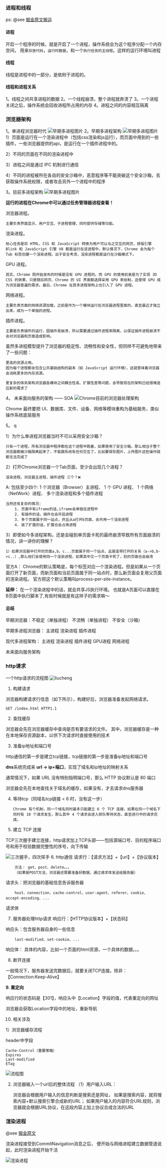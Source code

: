 ### 进程和线程
ps: @see [掘金原文搬运](https://juejin.im/post/5f007d32f265da22b64936bf#heading-8s)
#### 进程 

开启一个程序的时候，就是开启了一个进程，操作系统会为这个程序分配一个内存空间，
用来`存放代码`，`运行时数据`，和一个`执行任务的主线程`。这样的运行环境叫进程

#### 线程

线程是进程中的一部分，是依附于进程的。

#### 线程和进程关系
1。线程之间共享进程的数据
2。一个线程崩溃，整个进程就奔溃了
3。一个进程关闭之后，操作系统会回收进程所占用的内存
4。进程之间的内容相互隔离


### 浏览器架构
1。单进程浏览器时代
![早期多进程图片](./img/single-process.png)
2。早期多进程架构
![早期多进程图片](./img/early-multiprocess.png)
1）页面是运行在一个渲染进程中（包括css渲染和js运行），而页面中用到的一些插件，一些浏览器提供的api，是运行在一个插件进程中的。

2）不同的页面在不同的渲染进程中

3）进程之间是通过 IPC 机制进行通信

4）不同的进程被所在各自的安全沙箱中，恶意程序等不能突破这个安全沙箱，去获取操作系统权限，或者攻击另外一个进程中的程序

3。目前多进程架构
![早期多进程图片](./img/cur-multiprocess.png)

**运行的进程在Chrome中可以通过任务管理器进程查看！**

浏览器进程。
    
    主要负责界面显示、用户交互、子进程管理，同时提供存储等功能。
渲染进程。
    
    核心任务是将 HTML、CSS 和 JavaScript 转换为用户可以与之交互的网页，排版引擎 Blink 和 JavaScript 引擎 V8 都是运行在该进程中，默认情况下，Chrome 会为每个 Tab 标签创建一个渲染进程。出于安全考虑，渲染进程都是运行在沙箱模式下。
GPU 进程。
    
    其实，Chrome 刚开始发布的时候是没有 GPU 进程的。而 GPU 的使用初衷是为了实现 3D CSS 的效果，只是随后网页、Chrome 的 UI 界面都选择采用 GPU 来绘制，这使得 GPU 成为浏览器普遍的需求。最后，Chrome 在其多进程架构上也引入了 GPU 进程。
网络进程。
    
    主要负责页面的网络资源加载，之前是作为一个模块运行在浏览器进程里面的，直至最近才独立出来，成为一个单独的进程。
插件进程。
    
    主要是负责插件的运行，因插件易崩溃，所以需要通过插件进程来隔离，以保证插件进程崩溃不会对浏览器和页面造成影响。


虽然多进程模型提升了浏览器的稳定性、流畅性和安全性，但同样不可避免地带来了一些问题：

    更高的资源占用。
    因为每个进程都会包含公共基础结构的副本（如 JavaScript 运行环境），这就意味着浏览器会消耗更多的内存资源。
    
    更复杂的体系架构浏览器各模块之间耦合性高、扩展性差等问题，会导致现在的架构已经很难适应新的需求了


4。 未来面向服务的架构 —— SOA
![Chrome目前的浏览器处理架构](./img/chrom-process.png)

Chrome 最终要把 UI、数据库、文件、设备、网络等模块重构为基础服务，类似操作系统底层服务

5。 q

1）为什么单进程浏览器当时不可以采用安全沙箱？

    只有一个进程，所有浏览器中程序都在这个进程中跑着，如果使用了安全沙箱，那么相当于整个浏览器都被沙箱隔离起来了，不能跟系统有任何交互了，比如要保存图片，上传图片这些操作就都无法完成了
    
2）打开Chrome浏览器一个Tab页面，至少会出现几个进程？

    渲染进程，浏览器主进程，插件进程 三个？❌ 
A: 包括至少四个:
    1 个浏览器（Browser）主进程、
    1 个 GPU 进程、
    1 个网络（NetWork）进程、
    多个渲染进程和多个插件进程
    
    当然还有复杂的情况:
        1. 页面中有iframe的话,iframe会单独在进程中
        2. 有插件的话，插件也会开启进程
        3. 多个页面属于同一站点，并且从a打开b页面，会共用一个渲染进程
        4. 装了扩展的话，扩展也会占用进程
    
3）即使如今多进程架构，还是会碰到单页面卡死的最终崩溃导致所有页面崩溃的情况，讲一讲你的理解？

    1）如果浏览器中打开的页面a,b，c...页面属于同一个站点，且是连带打开的关系（a->b,b->c..）,那么他们会使用同一个渲染进程，如果其中又一个页面卡死了，别的页面也会崩溃
    
官方A： 
Chrome的默认策略是，每个标签对应一个渲染进程。但是如果从一个页面打开了新页面，而新页面和当前页面属于同一站点时，那么新页面会复用父页面的渲染进程。
官方把这个默认策略叫process-per-site-instance。

**延伸：**
在一个渲染进程中的话，就会共享JS执行环境。
也就是A页面可以直接在B页面中执行脚本了,有些时候就是有这样子的需求嘛～

#### 总结
早期浏览器：不稳定（单独进程） 不流畅（单独进程） 不安全（沙箱）

早期多进程浏览器： 主进程 渲染进程 插件进程

现代多进程架构： 主进程 渲染进程 插件进程 GPU进程 网络进程

未来面向服务架构

### http请求

一个http请求的流程图
![liucheng](./img/http-liucheng.png)

1. 构建请求
    
浏览器构建请求行信息（如下所示），构建好后，浏览器准备发起网络请求。
    
    GET /index.html HTTP1.1

2. 查找缓存

浏览器会先在浏览器缓存中查询是否有要请求的文件。
其中，浏览器缓存是一种在本地保存资源副本，以供下次请求时直接使用的技术

3. 准备ip地址和端口号

http通信的第一步是建立tcp链接，tcp链接的第一步是准备ip地址和端口号

**dns**系统完成来 **url -> ip+端口**，实现了域名和ip地址的映射关系

通常情况下，如果 URL 没有特别指明端口号，那么 HTTP 协议默认是 80 端口

浏览器会先在本地查找关于域名的缓存，如果没有，才去请求dns服务器

4.  等待tcp（同域名tcp链接 < 6 时，没有这一步）
        
        Chrome 有个机制，同一个域名同时最多只能建立 6 个 TCP 连接，如果在同一个域名下同时有 10 个请求发生，那么其中 4 个请求会进入排队等待状态，直至进行中的请求完成。

5. 建立 TCP 连接

TCP三次握手建立连接，http请求加上TCP头部——包括源端口号、目的程序端口号和用于校验数据完整性的序号，向下传输

   ![三次握手，四次挥手](./img/tcp.png)
6. http通信
请求行：【请求方法】+【url】+【协议版本】

        方法： get、post、delete。。。
        （如果是POST方法，浏览器还需要准备好数据，通过请求体发送给服务器）
请求头：把浏览器的基础信息告诉服务器

        host、connection、cache-control、user-agent、referer、cookie、accept-encoding、...
请求体

7. 服务器处理http请求
响应行：【HTTP协议版本】+【状态码】
    
响应头：包含服务器自身的一些信息
        
        last-modified、set-cookie、...
        
响应体： 具体的内容，比如一个页面的html资源，一个具体的数据。。。

8. 断开连接

一般情况下，服务器发送完数据后，就要关闭TCP连接。除非：【Connection:Keep-Alive】

**9. 重定向**

响应行的状态码是【301】，响应头中【Location】字段的值，代表重定向的网址

浏览器会获取Location字段中的地址，重新导航

10. 相关涉及

1）浏览器缓存流程

header中字段

    Cache-Control（重要策略）
    Expires
    Last-modified
    ETag
![流程图](./img/cache-liucheng.png)

2) 浏览器输入一个url后的整体流程
（1）用户输入URL：
 
      浏览器会根据用户输入的信息判断是搜索还是网址，
      如果是搜索内容，就将搜索内容+默认搜索引擎合成新的URL；
      如果用户输入的内容符合URL规则，浏览器就会根据URL协议，在这段内容上加上协议合成合法的URL


### 渲染进程
@see [掘金原文](https://juejin.im/post/5f05d12a5188252e8406e37b)

渲染进程接受到CommitNavigation消息之后，
便开始与网络进程建立数据管道说起，此时渲染进程开始干活

![渲染进程](./img/render.png)
